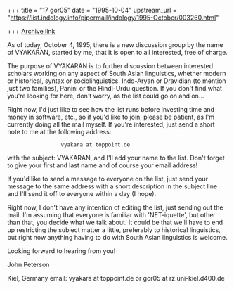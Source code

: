 +++
title = "17 gor05"
date = "1995-10-04"
upstream_url = "https://list.indology.info/pipermail/indology/1995-October/003260.html"

+++
[Archive link](https://list.indology.info/pipermail/indology/1995-October/003260.html)


As of today, October 4, 1995, there is a new discussion group by the name of 
VYAKARAN, started by me, that it is open to all interested, free of charge.

The purpose of VYAKARAN is to further discussion between interested 
scholars working on any aspect of South Asian linguistics, whether modern 
or historical, syntax or sociolinguistics, Indo-Aryan or Dravidian (to 
mention just two families), Panini or the Hindi-Urdu question. If you don't 
find what you're looking for here, don't worry, as the list could go on and 
on...

Right now, I'd just like to see how the list runs before investing time and 
money in software, etc., so if you'd like to join, please be patient, as 
I'm currently doing all the mail myself. If you're interested, just send a 
short note to me at the following address:

                     vyakara at toppoint.de

with the subject: VYAKARAN, and I'll add your name to the list. Don't forget 
to give your first and last name and of course your email address!

If you'd like to send a message to everyone on the list, just send your 
message to the same address with a short description in the subject line 
and I'll send it off to everyone within a day (I hope).

Right now, I don't have any intention of editing the list, just sending out 
the mail. I'm assuming that everyone is familiar with 'NET-iquette', 
but other than that, you decide what we talk about. It could be that we'll 
have to end up restricting the subject matter a little, preferably to 
historical linguistics, but right now anything having to do with South 
Asian linguistics is welcome.

Looking forward to hearing from you!

John Peterson

Kiel, Germany
email: vyakara at toppoint.de    or    gor05 at rz.uni-kiel.d400.de





